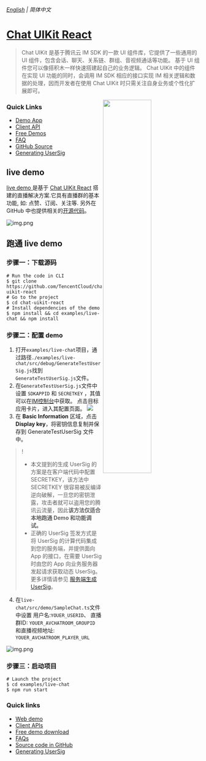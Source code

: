 _[English](README.md) | 简体中文_
# [Chat UIKit React](https://www.tencentcloud.com/document/product/1047/34279/)
>Chat UIKit 是基于腾讯云 IM SDK 的一款 UI 组件库，它提供了一些通用的 UI 组件，包含会话、聊天、关系链、群组、音视频通话等功能。
基于 UI 组件您可以像搭积木一样快速搭建起自己的业务逻辑。
Chat UIKit  中的组件在实现 UI 功能的同时，会调用 IM SDK 相应的接口实现 IM 相关逻辑和数据的处理，因而开发者在使用 Chat UIKit  时只需关注自身业务或个性化扩展即可。

<img align="right" src="https://qcloudimg.tencent-cloud.cn/raw/4562be8179a1534efb17d33428239c82.png?auto=format,enhance" width="50%" />

### Quick Links
- [Demo App](https://web.sdk.qcloud.com/im/demo/intl/index.html)
- [Client API](https://www.tencentcloud.com/document/product/1047/33999)
- [Free Demos](https://www.tencentcloud.com/document/product/1047/34279)
- [FAQ](https://www.tencentcloud.com/document/product/1047/34455)
- [GitHub Source](https://github.com/TencentCloud/chat-uikit-react)
- [Generating UserSig](https://www.tencentcloud.com/document/product/1047/34385)
## live demo
[live demo ](https://web.sdk.qcloud.com/im/demo/intl/index.html)是基于 [Chat UIKit React](https://www.tencentcloud.com/document/product/1047/34279/) 搭建的直播解决方案.它具有直播群的基本功能, 如: 点赞、订阅、关注等. 另外在 GitHub 中也提供相关的[开源代码](https://github.com/TencentCloud/chat-uikit-react)。

![img.png](https://web.sdk.qcloud.com/im/demo/TUIkit/react-static/images/live-demo.png)

## 跑通 live demo

### 步骤一：下载源码
```
# Run the code in CLI
$ git clone https://github.com/TencentCloud/chat-uikit-react
# Go to the project  
$ cd chat-uikit-react
# Install dependencies of the demo
$ npm install && cd examples/live-chat && npm install
```
### 步骤二：配置 demo
1. 打开`examples/live-chat`项目，通过路径`./examples/live-chat/src/debug/GenerateTestUserSig.js`找到`GenerateTestUserSig.js`文件。
2. 在`GenerateTestUserSig.js`文件中设置 `SDKAPPID` 和 `SECRETKEY` ，其值可以在[IM控制台](https://console.tencentcloud.com/im)中获取。 点击目标应用卡片，进入其配置页面。
   ![](https://qcloudimg.tencent-cloud.cn/raw/8d469e975f1ca5a2f3dbc9c6fe8774f5.png)
3. 在 **Basic Information** 区域，点击  **Display key**，将密钥信息复制并保存到 GenerateTestUserSig 文件中。
>!
>- 本文提到的生成 UserSig 的方案是在客户端代码中配置 SECRETKEY，该方法中 SECRETKEY 很容易被反编译逆向破解，一旦您的密钥泄露，攻击者就可以盗用您的腾讯云流量，因此**该方法仅适合本地跑通 Demo 和功能调试。**
>- 正确的 UserSig 签发方式是将 UserSig 的计算代码集成到您的服务端，并提供面向 App 的接口，在需要 UserSig 时由您的 App 向业务服务器发起请求获取动态 UserSig。更多详情请参见 [服务端生成 UserSig](https://www.tencentcloud.com/document/product/1047/34385)。
4. 在`live-chat/src/demo/SampleChat.ts`文件中设置 用户名:`YOUER_USERID`、 直播群ID: `YOUER_AVCHATROOM_GROUPID` 和直播视频地址: `YOUER_AVCHATROOM_PLAYER_URL` 

![img.png](https://web.sdk.qcloud.com/im/demo/TUIkit/react-static/images/live-demo-config.png)

### 步骤三：启动项目
```
# Launch the project
$ cd examples/live-chat
$ npm run start
```

### Quick links
- [Web demo](https://web.sdk.qcloud.com/im/demo/intl/index.html)
- [Client APIs](https://www.tencentcloud.com/document/product/1047/33999)
- [Free demo download](https://www.tencentcloud.com/document/product/1047/34279)
- [FAQs](https://www.tencentcloud.com/document/product/1047/34455)
- [Source code in GitHub](https://github.com/TencentCloud/chat-uikit-react)
- [Generating UserSig](https://www.tencentcloud.com/document/product/1047/34385)